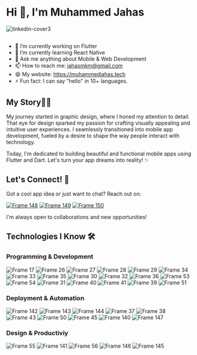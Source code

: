 <h1 align="left">Hi 👋, I'm Muhammed Jahas</h1>

![linkedin-cover3](https://github.com/muhammed-jahas/muhammed-jahas/assets/111055088/35578273-856c-4160-92c8-5e9ccccb97bb)

##
- 🔭 I’m currently working on Flutter
- 🌱 I’m currently learning React Native
- 💬 Ask me anything about Mobile & Web Development
- 📫 How to reach me: jahasmkm@gmail.com
- 😄 My website: https://muhammedjahas.tech
- ⚡ Fun fact: I can say "hello" in 10+ languages.


## My Story👨‍💻

My journey started in graphic design, where I honed my attention to detail. That eye for design sparked my passion for crafting visually appealing and intuitive user experiences. I seamlessly transitioned into mobile app development, fueled by a desire to shape the way people interact with technology.

Today, I'm dedicated to building beautiful and functional mobile apps using Flutter and Dart. Let's turn your app dreams into reality! ✨

## Let's Connect! 🤝

Got a cool app idea or just want to chat? Reach out on: 

[![Frame 148](https://github.com/muhammed-jahas/muhammed-jahas/assets/111055088/18671c27-820c-4732-9f87-b0e02f89f40a.svg)](https://www.linkedin.com/in/muhammed-jahas/)
[![Frame 149](https://github.com/muhammed-jahas/muhammed-jahas/assets/111055088/7c7f063b-129a-4b14-be74-dd98f080c4b1.svg)](https://muhammedjahas.tech/)
[![Frame 150](https://github.com/muhammed-jahas/muhammed-jahas/assets/111055088/467635b0-14f4-44ca-86a4-65f9a7d569a6.svg)](mailto:jahasmkm@gmail.com)



I'm always open to collaborations and new opportunities!


## Technologies I Know 🛠️

### Programming & Development

![Frame 17](https://github.com/muhammed-jahas/muhammed-jahas/assets/111055088/f2168935-2e08-437d-bb19-f730ffda4595)
![Frame 26](https://github.com/muhammed-jahas/muhammed-jahas/assets/111055088/a0bbc475-e641-4834-ae47-a620768c8a80)
![Frame 27](https://github.com/muhammed-jahas/muhammed-jahas/assets/111055088/4589baf6-d0ec-43f1-8ec6-8f43e4b2903e)
![Frame 28](https://github.com/muhammed-jahas/muhammed-jahas/assets/111055088/7451a520-fbfa-474e-862f-37da5c5dbf66)
![Frame 29](https://github.com/muhammed-jahas/muhammed-jahas/assets/111055088/0f5e41b2-d7d2-4181-b1c3-8dc37a9daef5)
![Frame 34](https://github.com/muhammed-jahas/muhammed-jahas/assets/111055088/4f3e3c92-d87d-410f-8644-6819e40b6a08)
![Frame 33](https://github.com/muhammed-jahas/muhammed-jahas/assets/111055088/08928593-be2a-47a9-8cc4-e5c692c54731)
![Frame 35](https://github.com/muhammed-jahas/muhammed-jahas/assets/111055088/c655381d-dc7d-4561-8fce-88919d9e63e1)
![Frame 30](https://github.com/muhammed-jahas/muhammed-jahas/assets/111055088/8a1e3ca6-f677-43e2-94b5-a1e67810e34f)
![Frame 32](https://github.com/muhammed-jahas/muhammed-jahas/assets/111055088/34f02c6a-039b-4813-ae12-56568fbf220d)
![Frame 36](https://github.com/muhammed-jahas/muhammed-jahas/assets/111055088/4eeba5b7-fb53-47c3-8188-33ca5d15a184)
![Frame 53](https://github.com/muhammed-jahas/muhammed-jahas/assets/111055088/412f8a80-6fd2-482f-a4b0-55c51ce94dad)
![Frame 54](https://github.com/muhammed-jahas/muhammed-jahas/assets/111055088/58bbdd82-eb91-49ed-95be-f36b32900c87)
![Frame 31](https://github.com/muhammed-jahas/muhammed-jahas/assets/111055088/338d0524-b797-463f-a835-e3077005de90)
![Frame 40](https://github.com/muhammed-jahas/muhammed-jahas/assets/111055088/b59689b4-8966-4b8b-84e0-dc6a858d92c0)
![Frame 41](https://github.com/muhammed-jahas/muhammed-jahas/assets/111055088/a04abb23-3410-4f65-85b3-15de293ff68a)
![Frame 39](https://github.com/muhammed-jahas/muhammed-jahas/assets/111055088/7166c5ca-03da-40ad-828a-cce02bc679f9)
![Frame 51](https://github.com/muhammed-jahas/muhammed-jahas/assets/111055088/9a9a4afd-ca20-4330-b680-7c8f24471d3a)

### Deployment & Automation

![Frame 142](https://github.com/muhammed-jahas/muhammed-jahas/assets/111055088/a12094da-1c53-4141-a7b7-7ede56d8eb52)
![Frame 143](https://github.com/muhammed-jahas/muhammed-jahas/assets/111055088/73fa4f89-2cf2-4a7e-bf91-4e4ac955ff5f)
![Frame 144](https://github.com/muhammed-jahas/muhammed-jahas/assets/111055088/7ec71722-8276-4fa3-baa6-6691dff3131e)
![Frame 37](https://github.com/muhammed-jahas/muhammed-jahas/assets/111055088/83e0bde3-1a4c-4d91-8c79-99cda0a6c0f7)
![Frame 38](https://github.com/muhammed-jahas/muhammed-jahas/assets/111055088/31989d08-8b9c-47b5-bc91-bb60a2674d4c)
![Frame 43](https://github.com/muhammed-jahas/muhammed-jahas/assets/111055088/f33ab973-4be8-4686-ba3f-3a9f6da96881)
![Frame 50](https://github.com/muhammed-jahas/muhammed-jahas/assets/111055088/641568f4-ac5e-440a-aff7-b62148a46fad)
![Frame 45](https://github.com/muhammed-jahas/muhammed-jahas/assets/111055088/ac9bf982-85c1-413c-adef-af72ff91bdaf)
![Frame 140](https://github.com/muhammed-jahas/muhammed-jahas/assets/111055088/9b4cb228-c1ad-4540-a889-a9e2b83fa43f)
![Frame 147](https://github.com/muhammed-jahas/muhammed-jahas/assets/111055088/3379d3ec-a82d-46f1-992f-dc7d9f221ac3)

### Design & Productiviy

![Frame 55](https://github.com/muhammed-jahas/muhammed-jahas/assets/111055088/8e5f54a3-2ca3-4c99-bf5e-601faf9422c1)
![Frame 141](https://github.com/muhammed-jahas/muhammed-jahas/assets/111055088/be09682b-4532-4d84-b737-55bac20e2421)
![Frame 56](https://github.com/muhammed-jahas/muhammed-jahas/assets/111055088/ec1f6540-9c22-4e9a-bdef-9e934127049a)
![Frame 146](https://github.com/muhammed-jahas/muhammed-jahas/assets/111055088/4664a029-d52e-4c33-b52b-d5f9bf6feb9f)
![Frame 145](https://github.com/muhammed-jahas/muhammed-jahas/assets/111055088/46cbbf6a-6206-400a-9cde-df020f4c4230)




